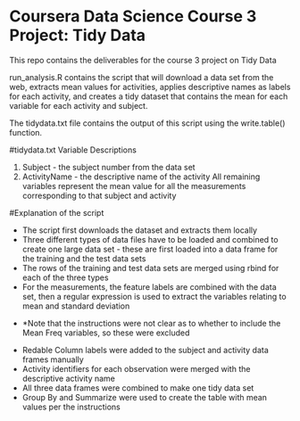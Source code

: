 # Coursera Data Science Course 3 Project: Tidy Data
This repo contains the deliverables for the course 3 project on Tidy Data

run_analysis.R contains the script that will download a data set from the web, extracts mean values for activities, applies descriptive names as labels for each activity, and creates a tidy dataset that contains the mean for each variable for each activity and subject. 

The tidydata.txt file contains the output of this script using the write.table() function.  

#tidydata.txt Variable Descriptions
1. Subject - the subject number from the data set
2. ActivityName - the descriptive name of the activity
All remaining variables represent the mean value for all the measurements corresponding to that subject and activity

#Explanation of the script
* The script first downloads the dataset and extracts them locally
* Three different types of data files have to be loaded and combined to create one large data set - these are first loaded into a data frame for the training and the test data sets
* The rows of the training and test data sets are merged using rbind for each of the three types
* For the measurements, the feature labels are combined with the data set, then a regular expression is used to extract the variables relating to mean and standard deviation
+ *Note that the instructions were not clear as to whether to include the Mean Freq variables, so these were excluded
* Redable Column labels were added to the subject and activity data frames manually
* Activity identifiers for each observation were merged with the descriptive activity name
* All three data frames were combined to make one tidy data set
* Group By and Summarize were used to create the table with mean values per the instructions
